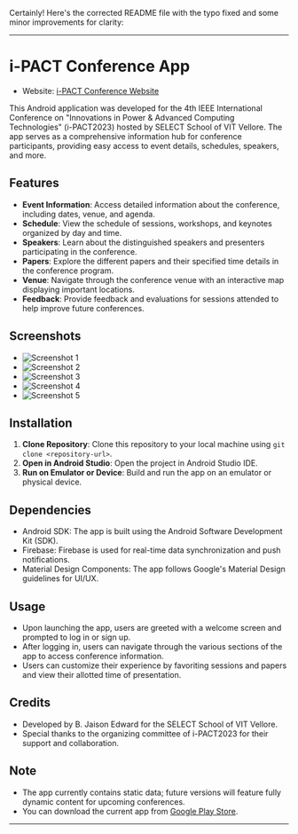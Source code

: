 Certainly! Here's the corrected README file with the typo fixed and some minor improvements for clarity:

---

# i-PACT Conference App

- Website: [i-PACT Conference Website](https://vit.ac.in/ipact/)

This Android application was developed for the 4th IEEE International Conference on "Innovations in Power & Advanced Computing Technologies" (i-PACT2023) hosted by SELECT School of VIT Vellore. The app serves as a comprehensive information hub for conference participants, providing easy access to event details, schedules, speakers, and more.

## Features

- **Event Information**: Access detailed information about the conference, including dates, venue, and agenda.
- **Schedule**: View the schedule of sessions, workshops, and keynotes organized by day and time.
- **Speakers**: Learn about the distinguished speakers and presenters participating in the conference.
- **Papers**: Explore the different papers and their specified time details in the conference program.
- **Venue**: Navigate through the conference venue with an interactive map displaying important locations.
- **Feedback**: Provide feedback and evaluations for sessions attended to help improve future conferences.

## Screenshots

- ![Screenshot 1](https://i.ibb.co/LvZn2dz/Screenshot-20240419-211606-i-PACT.png)
- ![Screenshot 2](https://i.ibb.co/8NsQcPf/Screenshot-20240419-212042-i-PACT.png)
- ![Screenshot 3](https://i.ibb.co/2vQJ0qq/Screenshot-20240419-211928-i-PACT.png)
- ![Screenshot 4](https://i.ibb.co/kg3zWxX/Screenshot-20240419-211946-i-PACT.png)
- ![Screenshot 5](https://i.ibb.co/8NsQcPf/Screenshot-20240419-212042-i-PACT.png)
<!-- Add additional screenshots as needed -->

## Installation

1. **Clone Repository**: Clone this repository to your local machine using `git clone <repository-url>`.
2. **Open in Android Studio**: Open the project in Android Studio IDE.
3. **Run on Emulator or Device**: Build and run the app on an emulator or physical device.

## Dependencies

- Android SDK: The app is built using the Android Software Development Kit (SDK).
- Firebase: Firebase is used for real-time data synchronization and push notifications.
- Material Design Components: The app follows Google's Material Design guidelines for UI/UX.

## Usage

- Upon launching the app, users are greeted with a welcome screen and prompted to log in or sign up.
- After logging in, users can navigate through the various sections of the app to access conference information.
- Users can customize their experience by favoriting sessions and papers and view their allotted time of presentation.

## Credits

- Developed by B. Jaison Edward for the SELECT School of VIT Vellore.
- Special thanks to the organizing committee of i-PACT2023 for their support and collaboration.

## Note
- The app currently contains static data; future versions will feature fully dynamic content for upcoming conferences.
- You can download the current app from [Google Play Store](https://play.google.com/store/apps/details?id=com.ipact.ipact_23&pcampaignid=web_share).

---
